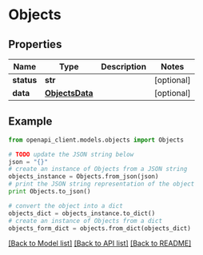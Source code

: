 # Objects


## Properties
Name | Type | Description | Notes
------------ | ------------- | ------------- | -------------
**status** | **str** |  | [optional] 
**data** | [**ObjectsData**](ObjectsData.md) |  | [optional] 

## Example

```python
from openapi_client.models.objects import Objects

# TODO update the JSON string below
json = "{}"
# create an instance of Objects from a JSON string
objects_instance = Objects.from_json(json)
# print the JSON string representation of the object
print Objects.to_json()

# convert the object into a dict
objects_dict = objects_instance.to_dict()
# create an instance of Objects from a dict
objects_form_dict = objects.from_dict(objects_dict)
```
[[Back to Model list]](../README.md#documentation-for-models) [[Back to API list]](../README.md#documentation-for-api-endpoints) [[Back to README]](../README.md)



